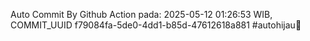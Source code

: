 Auto Commit By Github Action pada: 2025-05-12 01:26:53 WIB, COMMIT_UUID f79084fa-5de0-4dd1-b85d-47612618a881 #autohijau🗿
